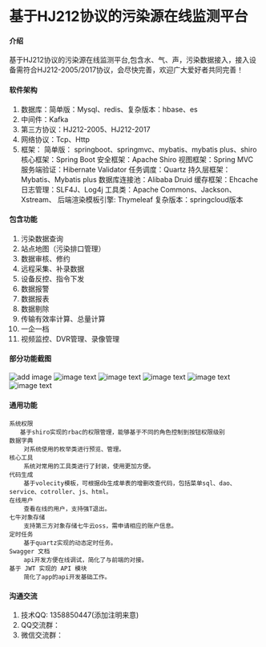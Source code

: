 # 基于HJ212协议的污染源在线监测平台

####  **介绍** 
基于HJ212协议的污染源在线监测平台,包含水、气、声，污染数据接入，接入设备需符合HJ212-2005/2017协议，会尽快完善，欢迎广大爱好者共同完善！

####  **软件架构** 
1.  数据库：简单版：Mysql、redis、复杂版本：hbase、es
2.  中间件：Kafka
3.  第三方协议：HJ212-2005、HJ212-2017
4.  网络协议：Tcp、Http
5.  框架：
        简单版： springboot、springmvc、mybatis、mybatis plus、shiro
                核心框架：Spring Boot
                安全框架：Apache Shiro
                视图框架：Spring MVC
                服务端验证：Hibernate Validator
                任务调度：Quartz
                持久层框架：Mybatis、Mybatis plus
                数据库连接池：Alibaba Druid
                缓存框架：Ehcache
                日志管理：SLF4J、Log4j
                工具类：Apache Commons、Jackson、Xstream、
                后端渲染模板引擎: Thymeleaf
        复杂版本：springcloud版本

####  **包含功能** 

1.  污染数据查询
2.  站点地图（污染排口管理）
3.  数据审核、修约
4.  远程采集、补录数据
5.  设备反控、指令下发
6.  数据报警
7.  数据报表
8.  数据剔除
9.  传输有效率计算、总量计算
10. 一企一档
11. 视频监控、DVR管理、录像管理
####  **部分功能截图** 
![add image](https://github.com/houzhanwu/hj212-project/raw/master/screenshot/*.png)
![image text](https://github.com/houzhanwu/hj212-project/raw/master/screenshot/data.png)
![image text](https://github.com/houzhanwu/hj212-project/raw/master/screenshot/data_analysis.png)
![image text](https://github.com/houzhanwu/hj212-project/raw/master/screenshot/data_msg.png)
![image text](https://github.com/houzhanwu/hj212-project/raw/master/screenshot/device.png)
![image text](https://github.com/houzhanwu/hj212-project/raw/master/screenshot/map.png)


####  **通用功能** 
    系统权限
       基于shiro实现的rbac的权限管理，能够基于不同的角色控制到按钮权限级别
    数据字典
        对系统使用的枚举类进行预览、管理。
    核心工具
        系统对常用的工具类进行了封装，使用更加方便。
    代码生成
        基于volecity模板，可根据db生成单表的增删改查代码，包括菜单sql、dao、service、cotroller、js、html。
    在线用户
        查看在线的用户，支持强T退出。
    七牛对象存储
        支持第三方对象存储七牛云oss，需申请相应的账户信息。
    定时任务
        基于quartz实现的动态定时任务。
    Swagger 文档
        api开发方便在线调试，简化了与前端的对接。
    基于 JWT 实现的 API 模块
        简化了app的api开发基础工作。

####  **沟通交流** 

1.  技术QQ: 1358850447(添加注明来意)
2.  QQ交流群：
3.  微信交流群：
